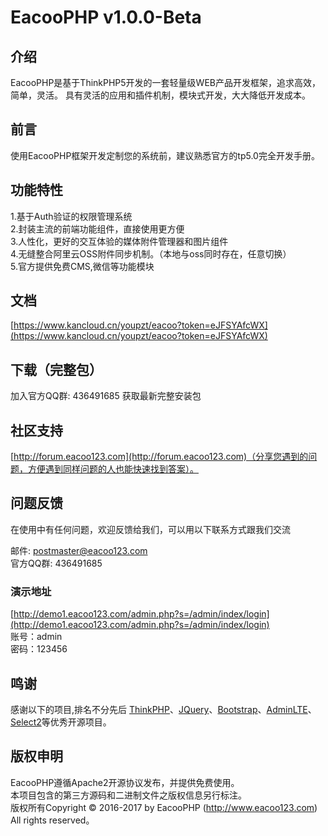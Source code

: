 EacooPHP v1.0.0-Beta
===============
## 介绍
EacooPHP是基于ThinkPHP5开发的一套轻量级WEB产品开发框架，追求高效，简单，灵活。
具有灵活的应用和插件机制，模块式开发，大大降低开发成本。

## 前言

使用EacooPHP框架开发定制您的系统前，建议熟悉官方的tp5.0完全开发手册。

## 功能特性
1.基于Auth验证的权限管理系统  
2.封装主流的前端功能组件，直接使用更方便  
3.人性化，更好的交互体验的媒体附件管理器和图片组件  
4.无缝整合阿里云OSS附件同步机制。（本地与oss同时存在，任意切换）  
5.官方提供免费CMS,微信等功能模块  

## 文档

[https://www.kancloud.cn/youpzt/eacoo?token=eJFSYAfcWX](https://www.kancloud.cn/youpzt/eacoo?token=eJFSYAfcWX)

## 下载（完整包）

加入官方QQ群: 436491685 获取最新完整安装包

## 社区支持

[http://forum.eacoo123.com](http://forum.eacoo123.com)（分享您遇到的问题，方便遇到同样问题的人也能快速找到答案）。

## 问题反馈

在使用中有任何问题，欢迎反馈给我们，可以用以下联系方式跟我们交流

邮件: postmaster@eacoo123.com  
官方QQ群: 436491685  

### 演示地址
[http://demo1.eacoo123.com/admin.php?s=/admin/index/login](http://demo1.eacoo123.com/admin.php?s=/admin/index/login)  
账号：admin  
密码：123456  

## 鸣谢
感谢以下的项目,排名不分先后
[ThinkPHP](http://www.thinkphp.cn)、[JQuery](http://jquery.com/)、[Bootstrap](http://getbootstrap.com/)、[AdminLTE](https://almsaeedstudio.com)、[Select2](https://github.com/select2/select2)等优秀开源项目。
## 版权申明
EacooPHP遵循Apache2开源协议发布，并提供免费使用。  
本项目包含的第三方源码和二进制文件之版权信息另行标注。  
版权所有Copyright © 2016-2017 by EacooPHP (http://www.eacoo123.com)  
All rights reserved。

